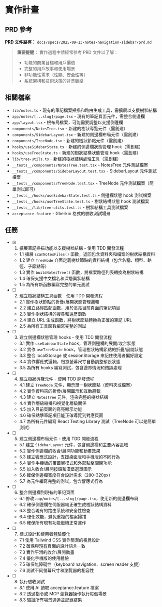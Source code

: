 # 實作計畫

## PRD 參考

**PRD 文件路徑：** `docs/specs/2025-09-13-notes-navigation-sidebar/prd.md`

> **重要提醒：** 實作過程中請經常參考 PRD 文件以了解：
>
> - 功能的商業目標和用戶價值
> - 完整的用戶故事和使用場景
> - 非功能性需求（性能、安全性等）
> - 系統架構和技術決策的背景脈絡

## 相關檔案

- `lib/notes.ts` - 現有的筆記檔案掃描和路由生成工具，需擴展以支援樹狀結構
- `app/notes/[...slug]/page.tsx` - 現有的筆記頁面元件，需整合側邊欄
- `app/layout.tsx` - 根布局檔案，可能需要調整以支援側邊欄
- `components/NotesTree.tsx` - 新建的樹狀導覽元件（需創建）
- `components/SidebarLayout.tsx` - 新建的側邊欄布局元件（需創建）
- `components/TreeNode.tsx` - 新建的樹狀節點元件（需創建）
- `hooks/useSidebarState.ts` - 新建的側邊欄狀態管理 hook（需創建）
- `hooks/useTreeState.ts` - 新建的樹狀結構狀態管理 hook（需創建）
- `lib/tree-utils.ts` - 新建的樹狀結構處理工具（需創建）
- `__tests__/components/NotesTree.test.tsx` - NotesTree 元件測試檔案
- `__tests__/components/SidebarLayout.test.tsx` - SidebarLayout 元件測試檔案
- `__tests__/components/TreeNode.test.tsx` - TreeNode 元件測試檔案（簡單測試即可）
- `__tests__/hooks/useSidebarState.test.ts` - 側邊欄狀態 hook 測試檔案
- `__tests__/hooks/useTreeState.test.ts` - 樹狀結構狀態 hook 測試檔案
- `__tests__/lib/tree-utils.test.ts` - 樹狀結構工具測試檔案
- `acceptance.feature` - Gherkin 格式的驗收測試場景

## 任務

- [x] 1. 擴展筆記掃描功能以支援樹狀結構 - 使用 TDD 開發流程
  - 1.1 擴展 `scanNotesFiles()` 函數，返回包含資料夾和檔案的樹狀結構資料
  - 1.2 建立 `TreeNode` 介面定義樹狀節點的資料結構（包含名稱、類型、路徑、子節點等）
  - 1.3 實作 `buildNotesTree()` 函數，將檔案路徑列表轉換為樹狀結構
  - 1.4 確保支援中文檔名和深層巢狀結構
  - 1.5 為所有新函數編寫完整的單元測試

- [ ] 2. 建立樹狀結構工具函數 - 使用 TDD 開發流程
  - 2.1 實作樹狀節點的折疊/展開狀態管理邏輯
  - 2.2 建立路徑匹配函數，用於高亮目前頁面的筆記項目
  - 2.3 實作樹狀結構的搜尋和遍歷函數
  - 2.4 建立 URL 生成函數，將樹狀節點轉換為正確的筆記 URL
  - 2.5 為所有工具函數編寫完整的測試

- [ ] 3. 建立側邊欄狀態管理 hooks - 使用 TDD 開發流程
  - 3.1 實作 `useSidebarState` hook，管理側邊欄的展開/收合狀態
  - 3.2 實作 `useTreeState` hook，管理樹狀結構節點的折疊/展開狀態
  - 3.3 整合 localStorage 或 sessionStorage 來記住使用者偏好設定
  - 3.4 實作響應式邏輯，根據螢幕尺寸自動調整預設狀態
  - 3.5 為所有 hooks 編寫測試，包含邊界情況和錯誤處理

- [ ] 4. 建立樹狀導覽元件 - 使用 TDD 開發流程
  - 4.1 建立 `TreeNode` 元件，顯示單一樹狀節點（資料夾或檔案）
  - 4.2 實作資料夾的折疊/展開圖示和互動邏輯
  - 4.3 建立 `NotesTree` 元件，渲染完整的樹狀結構
  - 4.4 實作層級縮排和視覺化層級關係
  - 4.5 加入目前頁面的高亮顯示功能
  - 4.6 確保點擊筆記項目能正確導覽到對應頁面
  - 4.7 為所有元件編寫 React Testing Library 測試（TreeNode 可以是簡單測試）

- [ ] 5. 建立側邊欄布局元件 - 使用 TDD 開發流程
  - 5.1 建立 `SidebarLayout` 元件，包含側邊欄和主要內容區域
  - 5.2 實作側邊欄的收合/展開功能和動畫效果
  - 5.3 建立響應式設計，支援桌面版和手機版的不同行為
  - 5.4 實作手機版的覆蓋層模式和外部點擊關閉功能
  - 5.5 加入收合/展開按鈕和漢堡選單圖示
  - 5.6 確保側邊欄寬度符合設計需求（280-320px）
  - 5.7 為元件編寫完整的測試，包含響應式行為

- [ ] 6. 整合側邊欄到現有的筆記頁面
  - 6.1 修改 `app/notes/[...slug]/page.tsx`，使用新的側邊欄布局
  - 6.2 確保側邊欄在伺服器端正確生成樹狀結構資料
  - 6.3 整合現有的路由系統和安全性檢查
  - 6.4 優化效能，避免重複的檔案掃描
  - 6.5 確保所有現有功能繼續正常運作

- [ ] 7. 樣式設計和使用者體驗優化
  - 7.1 使用 Tailwind CSS 實作簡潔的視覺設計
  - 7.2 確保與現有頁面的設計語言一致
  - 7.3 實作平滑的收合/展開動畫
  - 7.4 優化手機版的使用體驗
  - 7.5 確保無障礙性（keyboard navigation、screen reader 支援）
  - 7.6 測試不同螢幕尺寸和瀏覽器的相容性

- [ ] 8. 執行驗收測試
  - 8.1 使用 AI 讀取 acceptance.feature 檔案
  - 8.2 透過指令或 MCP 瀏覽器操作執行每個場景
  - 8.3 驗證所有場景通過並記錄結果